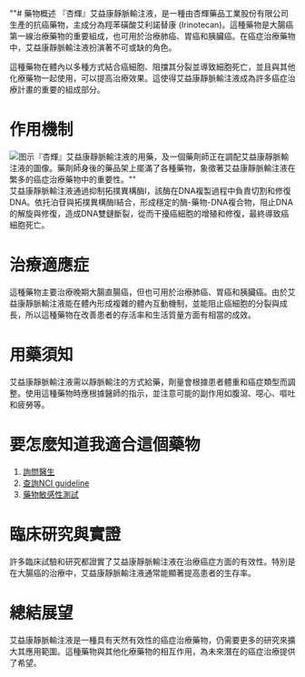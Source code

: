 ""# 藥物概述
『杏輝』艾益康靜脈輸注液，是一種由杏輝藥品工業股份有限公司生產的抗癌藥物，主成分為羥苯磺酸艾利諾替康 (Irinotecan)。這種藥物是大腸癌第一線治療藥物的重要組成，也可用於治療肺癌、胃癌和胰臟癌。在癌症治療藥物中，艾益康靜脈輸注液扮演著不可或缺的角色。

這種藥物在體內以多種方式結合癌細胞、阻擋其分裂並導致細胞死亡，並且與其他化療藥物一起使用，可以提高治療效果。這使得艾益康靜脈輸注液成為許多癌症治療計畫的重要的組成部分。

# 作用機制
![图示『杏輝』艾益康靜脈輸注液的用藥，及一個藥劑師正在調配艾益康靜脈輸注液的圖像。藥劑師身後的藥品架上擺滿了各種藥物，象徵著艾益康靜脈輸注液在繁多的癌症治療藥物中的重要性。""](https://i.imgur.com/X4QXuvl.jpeg)
艾益康靜脈輸注液通過抑制拓撲異構酶I，該酶在DNA複製過程中負責切割和修復DNA。依托泊苷與拓撲異構酶I結合，形成穩定的酶-藥物-DNA複合物，阻止DNA的解旋與修復，造成DNA雙鏈斷裂，從而干擾癌細胞的增殖和修復，最終導致癌細胞死亡。

# 治療適應症
這種藥物主要治療晚期大腸直腸癌，但也可用於治療肺癌、胃癌和胰臟癌。由於艾益康靜脈輸注液能在體內形成複雜的體內互動機制，並能阻止癌細胞的分裂與成長，所以這種藥物在改善患者的存活率和生活質量方面有相當的成效。

# 用藥須知
艾益康靜脈輸注液需以靜脈輸注的方式給藥，劑量會根據患者體重和癌症類型而調整。使用這種藥物時應根據醫師的指示，並注意可能的副作用如腹瀉、噁心、嘔吐和疲勞等。

# 要怎麼知道我適合這個藥物
1. [詢問醫生](./text/1-1.html)
2. [查詢NCI guideline](./text/1-2.html)
3. [藥物敏感性測試](./text/1-3.html)

# 臨床研究與實證
許多臨床試驗和研究都證實了艾益康靜脈輸注液在治療癌症方面的有效性。特別是在大腸癌的治療中，艾益康靜脈輸注液通常能顯著提高患者的生存率。

# 總結展望
艾益康靜脈輸注液是一種具有天然有效性的癌症治療藥物，仍需要更多的研究來擴大其應用範圍。這種藥物與其他化療藥物的相互作用，為未來潛在的癌症治療提供了希望。

